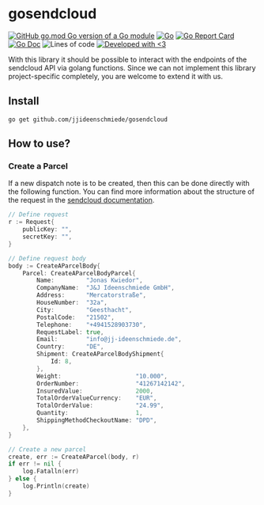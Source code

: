 # gosendcloud

[![GitHub go.mod Go version of a Go module](https://img.shields.io/github/go-mod/go-version/jjideenschmiede/gosendcloud.svg)](https://golang.org/) [![Go](https://github.com/jjideenschmiede/gosendcloud/actions/workflows/go.yml/badge.svg)](https://github.com/jjideenschmiede/gosendcloud/actions/workflows/go.yml) [![Go Report Card](https://goreportcard.com/badge/github.com/jjideenschmiede/gosendcloud)](https://goreportcard.com/report/github.com/jjideenschmiede/gosendcloud) [![Go Doc](https://godoc.org/github.com/jjideenschmiede/gosendcloud?status.svg)](https://pkg.go.dev/github.com/jjideenschmiede/gosendcloud) ![Lines of code](https://img.shields.io/tokei/lines/github/jjideenschmiede/gosendcloud) [![Developed with <3](https://img.shields.io/badge/Developed%20with-%3C3-19ABFF)](https://jj-dev.de/)

With this library it should be possible to interact with the endpoints of the sendcloud API via golang functions. Since we can not implement this library project-specific completely, you are welcome to extend it with us.

## Install

```console
go get github.com/jjideenschmiede/gosendcloud
```

## How to use?

### Create a Parcel

If a new dispatch note is to be created, then this can be done directly with the following function. You can find more information about the structure of the request in the [sendcloud documentation](https://docs.sendcloud.sc/api/v2/shipping/#create-a-parcel).

```go
// Define request
r := Request{
    publicKey: "",
    secretKey: "",
}

// Define request body
body := CreateAParcelBody{
    Parcel: CreateAParcelBodyParcel{
        Name:         "Jonas Kwiedor",
        CompanyName:  "J&J Ideenschmiede GmbH",
        Address:      "Mercatorstraße",
        HouseNumber:  "32a",
        City:         "Geesthacht",
        PostalCode:   "21502",
        Telephone:    "+4941528903730",
        RequestLabel: true,
        Email:        "info@jj-ideenschmiede.de",
        Country:      "DE",
        Shipment: CreateAParcelBodyShipment{
            Id: 8,
        },
        Weight:                     "10.000",
        OrderNumber:                "41267142142",
        InsuredValue:               2000,
        TotalOrderValueCurrency:    "EUR",
        TotalOrderValue:            "24.99",
        Quantity:                   1,
        ShippingMethodCheckoutName: "DPD",
    },
}

// Create a new parcel
create, err := CreateAParcel(body, r)
if err != nil {
    log.Fatalln(err)
} else {
    log.Println(create)
}
```